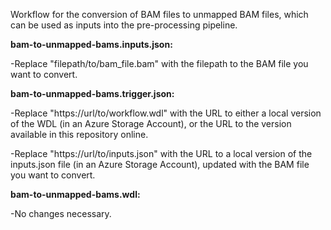 Workflow for the conversion of BAM files to unmapped BAM files, which can be used as inputs into the pre-processing pipeline. 

**bam-to-unmapped-bams.inputs.json:** 

-Replace "filepath/to/bam_file.bam" with the filepath to the BAM file you want to convert.

**bam-to-unmapped-bams.trigger.json:**

-Replace "https://url/to/workflow.wdl" with the URL to either a local version of the WDL (in an Azure Storage Account), or the URL to the version available in this repository online.

-Replace "https://url/to/inputs.json" with the URL to a local version of the inputs.json file (in an Azure Storage Account), updated with the BAM file you want to convert.

**bam-to-unmapped-bams.wdl:**

-No changes necessary.
